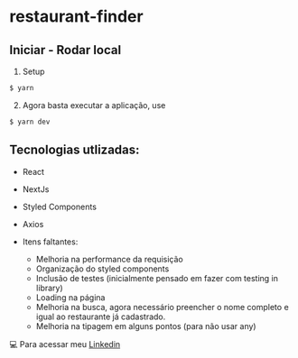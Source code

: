 # restaurant-finder

## Iniciar - Rodar local

1. Setup
```bash
$ yarn
```
2. Agora basta executar a aplicação, use 
```bash
$ yarn dev
```

## Tecnologias utlizadas:
- React
- NextJs
- Styled Components
- Axios

- Itens faltantes: 
  - Melhoria na performance da requisição
  - Organização do styled components
  - Inclusão de testes (inicialmente pensado em fazer com testing in library)
  - Loading na página
  - Melhoria na busca, agora necessário preencher o nome completo e igual ao restaurante já cadastrado.
  - Melhoria na tipagem em alguns pontos (para não usar any)

:computer: Para acessar meu [Linkedin](https://www.linkedin.com/in/rayssa-marujo/)